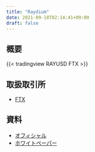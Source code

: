 ```yaml
---
title: "Raydium"
date: 2021-09-18T02:14:41+09:00
draft: false
---
```

## 概要

{{< tradingview RAYUSD FTX >}}

## 取扱取引所

- [FTX](https://ftx.com/#a=34339172)  


## 資料
- [オフィシャル](https://raydium.io)
- [ホワイトペーパー](https://raydium.io/Raydium-Litepaper.pdf)
